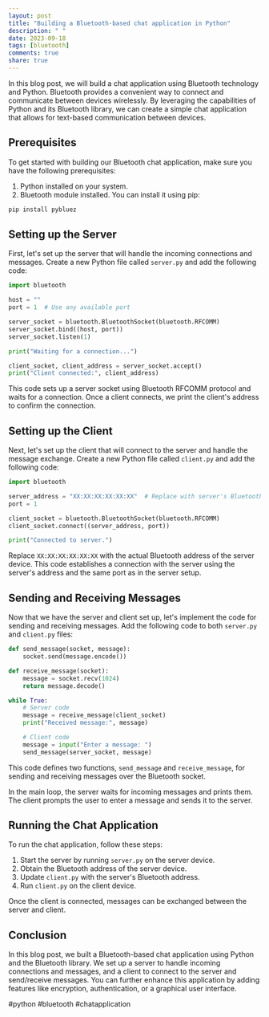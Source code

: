 ```yaml
---
layout: post
title: "Building a Bluetooth-based chat application in Python"
description: " "
date: 2023-09-18
tags: [bluetooth]
comments: true
share: true
---
```


In this blog post, we will build a chat application using Bluetooth technology and Python. Bluetooth provides a convenient way to connect and communicate between devices wirelessly. By leveraging the capabilities of Python and its Bluetooth library, we can create a simple chat application that allows for text-based communication between devices.

## Prerequisites

To get started with building our Bluetooth chat application, make sure you have the following prerequisites:

1. Python installed on your system.
2. Bluetooth module installed. You can install it using pip:

```python
pip install pybluez
```

## Setting up the Server

First, let's set up the server that will handle the incoming connections and messages. Create a new Python file called `server.py` and add the following code:

```python
import bluetooth

host = ""
port = 1  # Use any available port

server_socket = bluetooth.BluetoothSocket(bluetooth.RFCOMM)
server_socket.bind((host, port))
server_socket.listen(1)

print("Waiting for a connection...")

client_socket, client_address = server_socket.accept()
print("Client connected:", client_address)
```

This code sets up a server socket using Bluetooth RFCOMM protocol and waits for a connection. Once a client connects, we print the client's address to confirm the connection.

## Setting up the Client

Next, let's set up the client that will connect to the server and handle the message exchange. Create a new Python file called `client.py` and add the following code:

```python
import bluetooth

server_address = "XX:XX:XX:XX:XX:XX"  # Replace with server's Bluetooth address
port = 1

client_socket = bluetooth.BluetoothSocket(bluetooth.RFCOMM)
client_socket.connect((server_address, port))

print("Connected to server.")
```

Replace `XX:XX:XX:XX:XX:XX` with the actual Bluetooth address of the server device. This code establishes a connection with the server using the server's address and the same port as in the server setup.

## Sending and Receiving Messages

Now that we have the server and client set up, let's implement the code for sending and receiving messages. Add the following code to both `server.py` and `client.py` files:

```python
def send_message(socket, message):
    socket.send(message.encode())

def receive_message(socket):
    message = socket.recv(1024)
    return message.decode()

while True:
    # Server code
    message = receive_message(client_socket)
    print("Received message:", message)

    # Client code
    message = input("Enter a message: ")
    send_message(server_socket, message)
```

This code defines two functions, `send_message` and `receive_message`, for sending and receiving messages over the Bluetooth socket. 

In the main loop, the server waits for incoming messages and prints them. The client prompts the user to enter a message and sends it to the server.

## Running the Chat Application

To run the chat application, follow these steps:

1. Start the server by running `server.py` on the server device.
2. Obtain the Bluetooth address of the server device.
3. Update `client.py` with the server's Bluetooth address.
4. Run `client.py` on the client device.

Once the client is connected, messages can be exchanged between the server and client.

## Conclusion

In this blog post, we built a Bluetooth-based chat application using Python and the Bluetooth library. We set up a server to handle incoming connections and messages, and a client to connect to the server and send/receive messages. You can further enhance this application by adding features like encryption, authentication, or a graphical user interface.

#python #bluetooth #chatapplication